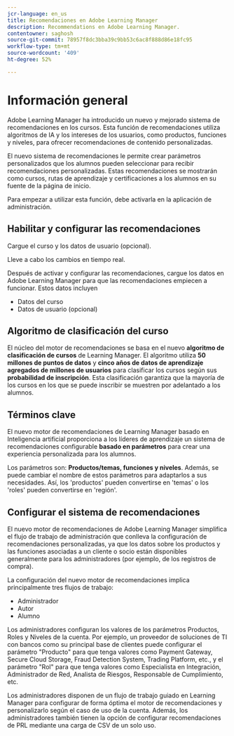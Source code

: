```yaml
---
jcr-language: en_us
title: Recomendaciones en Adobe Learning Manager
description: Recommendations en Adobe Learning Manager.
contentowner: saghosh
source-git-commit: 78957f8dc3bba39c9bb53c6ac8f888d86e18fc95
workflow-type: tm+mt
source-wordcount: '409'
ht-degree: 52%

---
```



# Información general

Adobe Learning Manager ha introducido un nuevo y mejorado sistema de recomendaciones en los cursos. Esta función de recomendaciones utiliza algoritmos de IA y los intereses de los usuarios, como productos, funciones y niveles, para ofrecer recomendaciones de contenido personalizadas.

El nuevo sistema de recomendaciones le permite crear parámetros personalizados que los alumnos pueden seleccionar para recibir recomendaciones personalizadas. Estas recomendaciones se mostrarán como cursos, rutas de aprendizaje y certificaciones a los alumnos en su fuente de la página de inicio.

Para empezar a utilizar esta función, debe activarla en la aplicación de administración.

## Habilitar y configurar las recomendaciones

Cargue el curso y los datos de usuario (opcional).

Lleve a cabo los cambios en tiempo real.

Después de activar y configurar las recomendaciones, cargue los datos en Adobe Learning Manager para que las recomendaciones empiecen a funcionar. Estos datos incluyen

* Datos del curso
* Datos de usuario (opcional)

## Algoritmo de clasificación del curso

El núcleo del motor de recomendaciones se basa en el nuevo **algoritmo de clasificación de cursos** de Learning Manager. El algoritmo utiliza **50 millones de puntos de datos** y **cinco años de datos de aprendizaje agregados de millones de usuarios** para clasificar los cursos según sus **probabilidad de inscripción**. Esta clasificación garantiza que la mayoría de los cursos en los que se puede inscribir se muestren por adelantado a los alumnos.

## Términos clave

El nuevo motor de recomendaciones de Learning Manager basado en Inteligencia artificial proporciona a los líderes de aprendizaje un sistema de recomendaciones configurable **basado en parámetros** para crear una experiencia personalizada para los alumnos.

Los parámetros son: **Productos/temas, funciones y niveles**. Además, se puede cambiar el nombre de estos parámetros para adaptarlos a sus necesidades. Así, los &#39;productos&#39; pueden convertirse en &#39;temas&#39; o los &#39;roles&#39; pueden convertirse en &#39;región&#39;.

## Configurar el sistema de recomendaciones

El nuevo motor de recomendaciones de Adobe Learning Manager simplifica el flujo de trabajo de administración que conlleva la configuración de recomendaciones personalizadas, ya que los datos sobre los productos y las funciones asociadas a un cliente o socio están disponibles generalmente para los administradores (por ejemplo, de los registros de compra).

La configuración del nuevo motor de recomendaciones implica principalmente tres flujos de trabajo:

* Administrador
* Autor
* Alumno

Los administradores configuran los valores de los parámetros Productos, Roles y Niveles de la cuenta. Por ejemplo, un proveedor de soluciones de TI con bancos como su principal base de clientes puede configurar el parámetro &quot;Producto&quot; para que tenga valores como Payment Gateway, Secure Cloud Storage, Fraud Detection System, Trading Platform, etc., y el parámetro &quot;Rol&quot; para que tenga valores como Especialista en Integración, Administrador de Red, Analista de Riesgos, Responsable de Cumplimiento, etc.

Los administradores disponen de un flujo de trabajo guiado en Learning Manager para configurar de forma óptima el motor de recomendaciones y personalizarlo según el caso de uso de la cuenta. Además, los administradores también tienen la opción de configurar recomendaciones de PRL mediante una carga de CSV de un solo uso.

